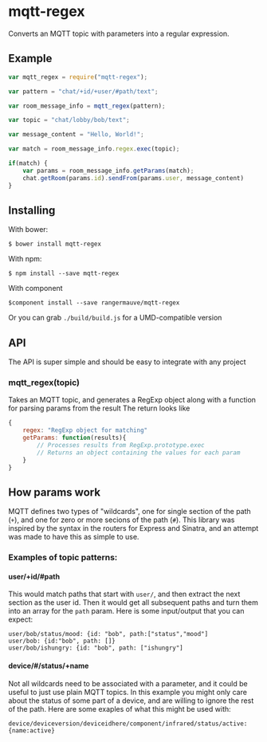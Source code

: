 mqtt-regex
==========

Converts an MQTT topic with parameters into a regular expression.

## Example

``` javascript
var mqtt_regex = require("mqtt-regex");

var pattern = "chat/+id/+user/#path/text";

var room_message_info = mqtt_regex(pattern);

var topic = "chat/lobby/bob/text";

var message_content = "Hello, World!";

var match = room_message_info.regex.exec(topic);

if(match) {
	var params = room_message_info.getParams(match);
	chat.getRoom(params.id).sendFrom(params.user, message_content)
}
```

## Installing

With bower:

	$ bower install mqtt-regex
	
With npm:

	$ npm install --save mqtt-regex
	
With component

	$component install --save rangermauve/mqtt-regex
	
Or you can grab `./build/build.js` for a UMD-compatible version

## API
The API is super simple and should be easy to integrate with any project

### mqtt_regex(topic)
Takes an MQTT topic, and generates a RegExp object along with a function for parsing params from the result
The return looks like
``` javascript
{
	regex: "RegExp object for matching"
	getParams: function(results){
		// Processes results from RegExp.prototype.exec
		// Returns an object containing the values for each param
	}
}
```

## How params work

MQTT defines two types of "wildcards", one for single section of the path (`+`), and one for zero or more secions of the path (`#`).
This library was inspired by the syntax in the routers for Express and Sinatra, and an attempt was made to have this as simple to use.

### Examples of topic patterns:

#### user/+id/#path
This would match paths that start with `user/`, and then extract the next section as the user id.
Then it would get all subsequent paths and turn them into an array for the `path` param.
Here is some input/output that you can expect:

	user/bob/status/mood: {id: "bob", path:["status","mood"]
	user/bob: {id:"bob", path: []}
	user/bob/ishungry: {id: "bob", path: ["ishungry"]

#### device/#/status/+name
Not all wildcards need to be associated with a parameter, and it could be useful to just use plain MQTT topics.
In this example you might only care about the status of some part of a device, and are willing to ignore the rest of the path.
Here are some exaples of what this might be used with:

	device/deviceversion/deviceidhere/component/infrared/status/active: {name:active}